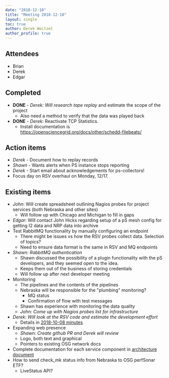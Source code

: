 ```yaml
---
date: "2018-12-10"
title: "Meeting 2018-12-10"
layout: single
toc: true
author: Derek Weitzel
author_profile: true
---
```


Attendees
---------
- Brian
- Derek
- Edgar


Completed
---------

- **DONE** - *Derek: Will research tape replay* and estimate the scope of the project
    - Also need a method to verify that the data was played back
- **DONE** - *Derek*: Reactivate TCP Statistics.
    - Install documentation is https://opensciencegrid.org/docs/other/schedd-filebeats/

Action items
------------

- *Derek* - Document how to replay records
- *Shawn* - Wants alerts when PS instance stops reporting
- *Derek* - Start email about acknowledgements for ps-collectors!
- Focus day on RSV overhaul on Monday, 12/17.

Existing items
--------------
- *John*: Will create spreadsheet outlining Nagios probes for project services (both Nebraska and other sites)
    - Will follow up with Chicago and Michigan to fill in gaps
- *Edgar*: Will contact John Hicks regarding setup of a pS mesh config for getting I2 data and NRP data into archive
- Test RabbitMQ functionality by manually configuring an endpoint
    - There might be issues vs how the RSV probes collect data.
      Selection of topics?
    - Need to ensure data format is the same in RSV and MQ endpoints
- *Shawn: RabbitMQ authentication*
    - Shawn discussed the possibility of a plugin functionality with the pS
      developers, and they seemed open to the idea.
    - Keeps them out of the business of storing credentials
    - Will follow up after next developer meeting
- Monitoring
    - The pipelines and the contents of the pipelines
    - Nebraska will be responsible for the "plumbing" monitoring?
        - MQ status
        - Confirmation of flow with test messages
    - Shawn has experience with monitoring the data quality
    - *John: Come up with Nagios probes list for infrastructure*
- *Derek: Will look at the RSV code and estimate the development effort*
    - Details in [2018-10-08 minutes](/meetings/20181008)
- Expanding web presence
  - *Shawn: Create github PR and Derek will review*
  - Logo, both text and graphical
  - Pointers to existing OSG network docs
- Complete documentation for each service component in [architecture document](https://docs.google.com/document/d/1Zy27YC3Hg5_1he8Wehg2IR91PHmaduTLbieA_TrvbVU)
- How to send check_mk status info from Nebraska to OSG perfSonar ETF?
    - LiveStatus API?